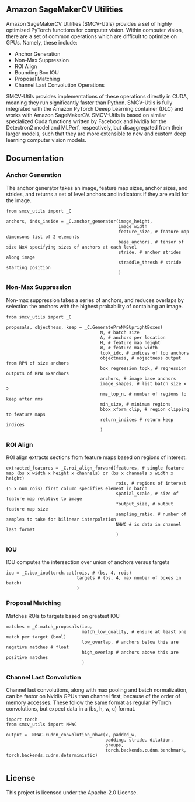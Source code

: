 ## Amazon SageMakerCV Utilities

Amazon SageMakerCV Utilities (SMCV-Utils) provides a set of highly optimized PyTorch functions for computer vision. Within computer vision, there are a set of common operations which are difficult to optimize on GPUs. Namely, these include:

- Anchor Generation
- Non-Max Suppression
- ROI Align
- Bounding Box IOU
- Proposal Matching
- Channel Last Convolution Operations

SMCV-Utils provides implementations of these operations directly in CUDA, meaning they run significantly faster than Python. SMCV-Utils is fully integrated with the Amazon PyTorch Deeep Learning container (DLC) and works with Amazon SageMakerCV. SMCV-Utils is based on similar specialized Cuda functions written by Facebook and Nvidia for the Detectron2 model and MLPerf, respectively, but disaggregated from their larger models, such that they are more extensible to new and custom deep learning computer vision models.

## Documentation


### Anchor Generation

The anchor generator takes an image, feature map sizes, anchor sizes, and strides, and returns a set of level anchors and indicators if they are valid for the image.

```
from smcv_utils import _C

anchors, inds_inside = _C.anchor_generator(image_height, 
                                           image_width 
                                           feature_size, # feature map dimensons list of 2 elements
                                           base_anchors, # tensor of size Nx4 specifying sizes of anchors at each level
                                           stride, # anchor strides along image
                                           straddle_thresh # stride starting position
                                           )
```


### Non-Max Suppression

Non-max suppression takes a series of anchors, and reduces overlaps by selection the anchors with the highest probability of containing an image.

```
from smcv_utils import _C

proposals, objectness, keep = _C.GeneratePreNMSUprightBoxes(
                                    N, # batch size
                                    A, # anchors per location
                                    H, # feature map height
                                    W, # feature map width
                                    topk_idx, # indices of top anchors
                                    objectness, # objectness output from RPN of size anchors
                                    box_regression_topk, # regression outputs of RPN 4xanchors
                                    anchors, # image base anchors
                                    image_shapes, # list batch size x 2
                                    nms_top_n, # number of regions to keep after nms
                                    min_size, # minimum regions
                                    bbox_xform_clip, # region clipping to feature maps
                                    return_indices # return keep indices
                                    )
```


### ROI Align

ROI align extracts sections from feature maps based on regions of interest.

```
extracted_features = _C.roi_align_forward(features, # single feature map (bs x width x height x channels) or (bs x channels x width x height)
                                          rois, # regions of interest (5 x num_rois) first column specifies element in batch
                                          spatial_scale, # size of feature map relative to image
                                          *output_size, # output feature map size
                                          sampling_ratio, # number of samples to take for bilinear interpolation
                                          NHWC # is data in channel last format
                                          )
```

### IOU

IOU computes the intersection over union of anchors versus targets

```
iou = _C.box_iou(torch.cat(rois, # (bs, 4, rois)
                           targets # (bs, 4, max number of boxes in batch)
                           )
```

### Proposal Matching

Matches ROIs to targets based on greatest IOU

```
matches = _C.match_proposals(iou, 
                             match_low_quality, # ensure at least one match per target (bool) 
                             low_overlap, # anchors below this are negative matches # float 
                             high_overlap # anchors above this are positive matches
                             )
```
### Channel Last Convolution

Channel last convolutions, along with max pooling and batch normalization, can be fastor on Nvidia GPUs than channel first, because of the order of memory accesses. These follow the same format as regular PyTorch convolutions, but expect data in a (bs, h, w, c) format.

```
import torch
from smcv_utils import NHWC

output =  NHWC.cudnn_convolution_nhwc(x, padded_w,
                                      padding, stride, dilation,
                                      groups,
                                      torch.backends.cudnn.benchmark, torch.backends.cudnn.deterministic)


```


## License

This project is licensed under the Apache-2.0 License.

